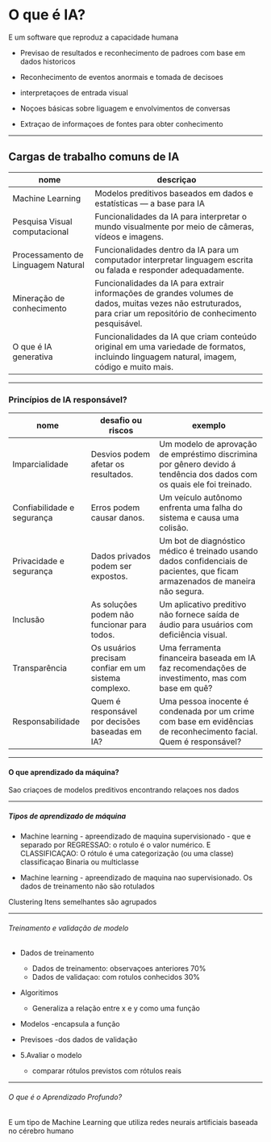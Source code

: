 # O que é IA?

E um software que reproduz a capacidade humana

- Previsao de resultados e reconhecimento de padroes com base em dados historicos

- Reconhecimento de eventos anormais e tomada de decisoes

- interpretaçoes de entrada visual

- Noçoes básicas sobre liguagem e envolvimentos de conversas

- Extraçao de informaçoes de fontes para obter conhecimento

---

## Cargas de trabalho comuns de IA

| nome | descriçao |
|-|-|
| Machine Learning | Modelos preditivos baseados em dados e estatísticas — a base para IA |
|Pesquisa Visual computacional | Funcionalidades da IA para interpretar o mundo visualmente por meio de câmeras, vídeos e imagens. |
|Processamento de Linguagem Natural|Funcionalidades dentro da IA para um computador interpretar linguagem escrita ou falada e responder adequadamente.|
| Mineração de conhecimento | Funcionalidades da IA para extrair informações de grandes volumes de dados, muitas vezes não estruturados, para criar um repositório de conhecimento pesquisável.|
| O que é IA generativa | Funcionalidades da IA que criam conteúdo original em uma variedade de formatos, incluindo linguagem natural, imagem, código e muito mais. |

---

### Princípios de IA responsável?

| nome | desafio ou riscos | exemplo |
|-|-|-|
| Imparcialidade |Desvios podem afetar os resultados.| Um modelo de aprovação de empréstimo discrimina por gênero devido á tendência dos dados com os quais ele foi treinado. |
| Confiabilidade e segurança| Erros podem causar danos.| Um veículo autônomo enfrenta uma falha do sistema e causa uma colisão.|
| Privacidade e segurança | Dados privados podem ser expostos. | Um bot de diagnóstico médico é treinado usando dados confidenciais de pacientes, que ficam armazenados de maneira não segura.
|Inclusão | As soluções podem não funcionar para todos. | Um aplicativo preditivo não fornece saída de áudio para usuários com deficiência visual. |
| Transparência | Os usuários precisam confiar em um sistema complexo. | Uma ferramenta financeira baseada em IA faz recomendações de investimento, mas com base em quê?
| Responsabilidade | Quem é responsável por decisões baseadas em IA? | Uma pessoa inocente é condenada por um crime com base em evidências de reconhecimento facial. Quem é responsável?

---

#### O que aprendizado da máquina?

Sao criaçoes de modelos preditivos encontrando relaçoes nos dados

---

##### Tipos de aprendizado de máquina

- Machine learning - apreendizado de maquina supervisionado - que e separado por REGRESSAO: o rotulo é o valor numérico. 
E CLASSIFICAÇAO: O rótulo é uma categorização (ou uma classe) classificaçao Binaria ou multiclasse

- Machine learning - apreendizado de maquina nao supervisionado. Os dados de treinamento não são rotulados

Clustering
Itens semelhantes são agrupados

---

###### Treinamento e validação de modelo

- Dados de treinamento
    - Dados de treinamento: observaçoes anteriores 70%
    - Dados de validaçao: com rotulos conhecidos 30%

- Algoritimos
    - Generaliza a relação entre x e y como uma função

- Modelos
    -encapsula a função

- Previsoes
    -dos dados de validação

- 5.Avaliar o modelo
    - comparar rótulos
previstos com rótulos reais

---

###### O que é o Aprendizado Profundo?

E um tipo de Machine Learning que utiliza redes neurais artificiais baseada no cérebro humano